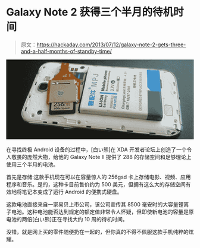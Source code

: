 # Galaxy Note 2 获得三个半月的待机时间

> 原文：<https://hackaday.com/2013/07/12/galaxy-note-2-gets-three-and-a-half-months-of-standby-time/>

![bat](img/a0d218786a78f74d03052f4497c4cfb6.png)

在寻找终极 Android 设备的过程中，[白い熊]在 XDA 开发者论坛上创造了一个令人敬畏的庞然大物，给他的 Galaxy Note II 提供了 288 的存储空间和足够理论上使用三个半月的电池。

首先是存储:这款手机现在可以在容量惊人的 256gsd 卡上存储电影、视频、应用程序和音乐。是的，这种卡目前售价约为 500 美元，但拥有这么大的存储空间有效地将笔记本变成了运行 Android 的便携式硬盘。

这款电池直接来自一家易贝上市公司，该公司宣传其 8500 毫安时的大容量锂离子电池。这种电池能否达到规定的额定值非常令人怀疑，但即使新电池的容量是原电池的两倍[白い熊]正在寻找大约 10 周的待机时间。

没错，就是网上买的零件随便扔在一起的，但你真的不得不佩服这款手机纯粹的炫耀。